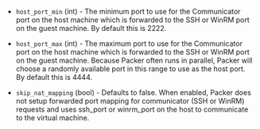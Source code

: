 <!-- Code generated from the comments of the CommConfig struct in builder/virtualbox/common/comm_config.go; DO NOT EDIT MANUALLY -->

-   `host_port_min` (int) - The minimum port to use for the Communicator port on the host machine which is forwarded
    to the SSH or WinRM port on the guest machine. By default this is 2222.
    
-   `host_port_max` (int) - The maximum port to use for the Communicator port on the host machine which is forwarded
    to the SSH or WinRM port on the guest machine. Because Packer often runs in parallel,
    Packer will choose a randomly available port in this range to use as the
    host port. By default this is 4444.
    
-   `skip_nat_mapping` (bool) - Defaults to false. When enabled, Packer
    does not setup forwarded port mapping for communicator (SSH or WinRM) requests and uses ssh_port or winrm_port
    on the host to communicate to the virtual machine.
    